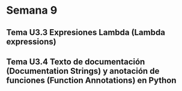 # Semana 9

## Tema U3.3 Expresiones Lambda (Lambda expressions)

## Tema U3.4 Texto de documentación (Documentation Strings) y anotación de funciones (Function Annotations) en Python
